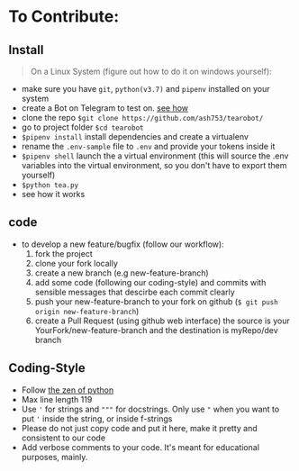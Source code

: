 # To Contribute:

## Install

> On a Linux System (figure out how to do it on windows yourself):

* make sure you have `git`, `python(v3.7)` and `pipenv` installed on your system
* create a Bot on Telegram to test on. [see how](https://core.telegram.org/bots#3-how-do-i-create-a-bot)
* clone the repo `$git clone https://github.com/ash753/tearobot/`
* go to project folder `$cd tearobot`
* `$pipenv install` install dependencies and create a virtualenv
* rename the `.env-sample` file to `.env` and provide your tokens inside it
* `$pipenv shell` launch the a virtual environment (this will source the .env variables into the virtual environment, so you don't have to export them yourself)
* `$python tea.py`
* see how it works

## code

* to develop a new feature/bugfix (follow our workflow):
    1. fork the project
    2. clone your fork locally
    3. create a new branch (e.g new-feature-branch)
    4. add some code (following our coding-style) and commits with sensible messages that descirbe each commit clearly
    5. push your new-feature-branch to your fork on github (`$ git push origin new-feature-branch`)
    6. create a Pull Request (using github web interface)
        the source is your YourFork/new-feature-branch and the destination is myRepo/dev branch


## Coding-Style

* Follow [the zen of python](https://www.python.org/dev/peps/pep-0020/)
* Max line length 119
* Use `'` for strings and `"""` for docstrings. Only use `"` when you want to put `'` inside the string, or inside f-strings
* Please do not just copy code and put it here, make it pretty and consistent to our code
* Add verbose comments to your code. It's meant for educational purposes, mainly.

